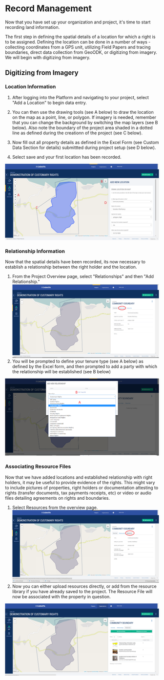 # **Record Management**

Now that you have set up your organization and project, it's time to start recording land information.

The first step in defining the spatial details of a location for which a right is to be assigned. Defining the location can be done in a number of ways - collecting coordinates from a GPS unit, utilizing Field Papers and tracing boundaries, direct data collection from GeoODK, or digitizing from imagery. We will begin with digitizing from imagery.

## **Digitizing from Imagery**

### **Location Information**

1. After logging into the Platform and navigating to your project, select "Add a Location" to begin data entry.

2. You can then use the drawing tools \(see A below\) to draw the location on the map as a point, line, or polygon. If imagery is needed, remember that you can change the background by switching the map layers \(see B below\). Also note the boundary of the project area shaded in a dotted line as defined during the creationn of the project \(see C below\).

3. Now fill out all property details as defined in the Excel Form \(see Custom Data Section for details\) submittted during project setup \(see D below\).

4. Select save and your first location has been recorded.


![](/en/assets/records_digitizing.png)

### **Relationship Information**

Now that the spatial details have been recorded, its now necessary to establish a relationship between the right holder and the location.

1. From the Project Overview page, select "Relationships" and then "Add Relationship."
  ![](/en/assets/records_relationships.png)
2. You will be prompted to define your tenure type \(see A below\) as defined by the Excel form, and then prompted to add a party with which the relationship will be established \(see B below\)

![](/en/assets/records_relationship_type_and_party.png)

### **Associating Resource Files**

Now that we have added locations and established relationship with right holders, it may be useful to provide evidence of the rights. This might vary to include pictures of properties, right holders or documentation attesting to rights \(transfer documents, tax payments receipts, etc\) or video or audio files detailing agreements on rights and boundaries.

1. Select Resources from the overview page.
  ![](/en/assets/records_resourcefiles.png)
2. Now you can either upload resources directly, or add from the resource library if you have already saved to the project. The Resource File will now be associated with the property in question.

  ![](/en/assets/records_resource_files_addition.png)

